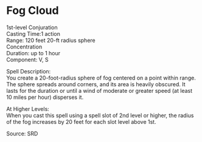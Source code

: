 # Fog Cloud
1st-level Conjuration<br>
Casting Time:1 action<br>
Range: 120 feet
20-ft radius sphere<br>
Concentration<br>
Duration: up to 1 hour<br>
Component: V, S

Spell Description:<br>
You create a 20-foot-radius sphere of fog centered on a point within range. The sphere spreads around corners, and its area is heavily obscured. It lasts for the duration or until a wind of moderate or greater speed (at least 10 miles per hour) disperses it.

At Higher Levels:<br>
When you cast this spell using a spell slot of 2nd level or higher, the radius of the fog increases by 20 feet for each slot level above 1st.

Source: SRD